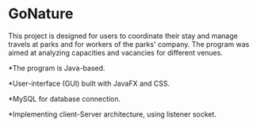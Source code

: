# GoNature
This project is designed for users to coordinate their stay and manage travels at parks and for workers of the parks' company.
The program was aimed at analyzing capacities and vacancies for different venues.

*The program is Java-based.

*User-interface (GUI) built with JavaFX and CSS. 

*MySQL for database connection.

*Implementing client-Server architecture, using listener socket.

